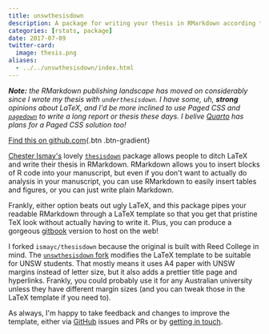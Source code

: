 ```yaml
---
title: unswthesisdown
description: A package for writing your thesis in RMarkdown according to UNSW guidelines.
categories: [rstats, package]
date: 2017-07-09
twitter-card:
  image: thesis.png
aliases:
  - ../../unswthesisdown/index.html
---
```


_**Note:** the RMarkdown publishing landscape has moved on considerably since I wrote my thesis with `underthesisdown`. I have some, uh, **strong** opinions about LaTeX, and I'd be more inclined to use Paged CSS and [`pagedown`](https://pagedown.rbind.io) to write a long report or thesis these days. I belive [Quarto](https://quarto.org) has plans for a Paged CSS solution too!_

[Find this on github.com](https://github.com/jimjam-slam/unswthesisdown){.btn .btn-gradient}

[Chester Ismay's](http://twitter.com/old_man_chester) lovely [`thesisdown`](https://github.com/ismayc/thesisdown) package allows people to ditch LaTeX and write their thesis in RMarkdown. RMarkdown allows you to insert blocks of R code into your manuscript, but even if you don't want to actually do analysis in your manuscript, you can use RMarkdown to easily insert tables and figures, or you can just write plain Markdown.

Frankly, either option beats out ugly LaTeX, and this package pipes your readable RMarkdown through a LaTeX template so that you get that pristine TeX look without actually having to write it. Plus, you can produce a gorgeous [gitbook](https://www.gitbook.com/) version to host on the web!

I forked `ismayc/thesisdown` because the original is built with Reed College in mind. The [`unswthesisdown` fork](https://github.com/rensa/unswthesisdown) modifies the LaTeX template to be suitable for UNSW students. That mostly means it uses A4 paper with UNSW margins instead of letter size, but it also adds a prettier title page and hyperlinks. Frankly, you could probably use it for any Australian university unless they have different margin sizes (and you can tweak those in the LaTeX template if you need to).

As always, I'm happy to take feedback and changes to improve the template, either via [GitHub](http://github.com/rensa/unswthesisdown) issues and PRs or by [getting in touch](http://twitter.com/rensa_co).